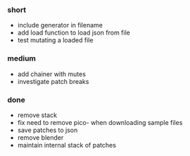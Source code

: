### short

- include generator in filename
- add load function to load json from file
- test mutating a loaded file

### medium

- add chainer with mutes
- investigate patch breaks

### done

- remove stack
- fix need to remove pico- when downloading sample files
- save patches to json
- remove blender
- maintain internal stack of patches
